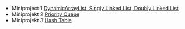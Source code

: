 - Miniproject 1 [DynamicArrayList, Singly Linked List, Doubly Linked List](https://github.com/natomkul/Struktury-Danych/tree/natomkul-miniprojekt-1)
- Miniprojekt 2 [Priority Queue](https://github.com/natomkul/Struktury-Danych/tree/miniprojekt-2)
- Miniprojekt 3 [Hash Table](https://github.com/natomkul/Struktury-Danych/tree/miniprojekt-3?tab=readme-ov-file)
